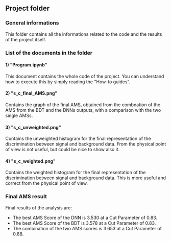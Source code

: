 ## Project folder
### General informations
This folder contains all the informations related to the code and the results of the project itself.

### List of the documents in the folder

#### 1) "Program.ipynb"
This document contains the whole code of the project. You can understand how to execute this by simply reading the "How-to guides".

#### 2) "s_c_final_AMS.png"
Contains the graph of the final AMS, obtained from the combnation of the AMS from the BDT and the DNNs outputs, with a comparison with the two single AMSs.

#### 3) "s_c_unweighted.png"
Contains the unweighted histogram for the final representation of the discrimination between signal and background data. From the physical point of view is not useful, but could be nice to show also it.

#### 4) "s_c_weighted.png"
Contains the weighted histogram for the final representation of the discrimination between signal and background data. This is more useful and correct from the physical point of view.

### Final AMS result
Final results of the analysis are:
+ The best AMS Score of the DNN is 3.530 at a Cut Parameter of 0.83.
+ The best AMS Score of the BDT is 3.578 at a Cut Parameter of 0.83.
+ The combination of the two AMS scores is 3.653 at a Cut Parameter of 0.88.
